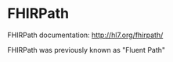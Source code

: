 # FHIRPath

FHIRPath documentation: http://hl7.org/fhirpath/

FHIRPath was previously known as "Fluent Path"
